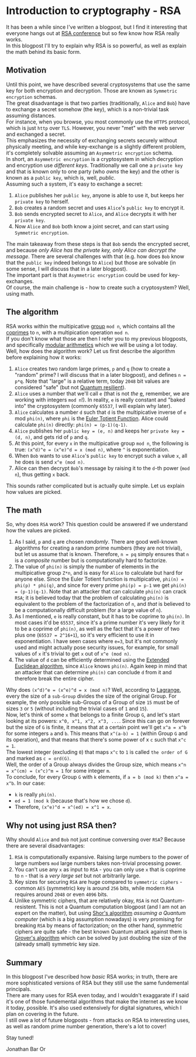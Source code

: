 # Introduction to cryptography - RSA

It has been a while since I've written a blogpost, but I find it interesting that everyone hangs out at [RSA conference](https://www.rsaconference.com/usa) but so few know how RSA really works.  
In this blogpost I'll try to explain why RSA is so powerful, as well as explain the math behind its basic form.  

## Motivation
Until this point, we have described several cryptosystems that use the same key for both encryption and decryption. Those are known as `Symmetric encryption` schemas.  
The great disadvantage is that two parties (traditionally, `Alice` and `Bob`) have to exchange a secret somehow (the key), which is a non-trivial task assuming distances.  
For instance, when you browse, you most commonly use the `HTTPS` protocol, which is just `http` over `TLS`. However, you never "met" with the web server and exchanged a secret.  
This emphasizes the necessity of exchanging secrets securely without physically meeting, and while key-exchange is a slightly different problem, it's completely solvable assuming an `Asymmetric encryption` schema.  
In short, an `Asymmetric encryption` is a cryptosystem in which decryption and encryption use *different keys*. Traditionally we call one a `private key` and that is known only to one party (who *owns* the key) and the other is known as a `public key`, which is, well, *public*.  
Assuming such a system, it's easy to exchange a secret:

1. `Alice` publishes her `public key`, anyone is able to use it, but keeps her `private key` to herself.
2. `Bob` creates a random secret and uses `Alice`'s `public key` to encrypt it.
3. `Bob` sends encrypted secret to `Alice`, and `Alice` decrypts it with her `private key`.
4. Now `Alice` and `Bob` both know a joint secret, and can start using `Symmetric encryption`.

The main takeaway from these steps is that `Bob` sends the encrypted secret, and because *only Alice has the private key, only Alice can decrypt the message*.
There are several challenges with that (e.g. how does `Bob` know that the `public key` indeed belongs to `Alice`) but those are solvable (in some sense, I will discuss that in a later blogpost).  
The important part is that `Asymmetric encryption` could be used for key-exchanges.  
Of course, the main challenge is - how to create such a cryptosystem? Well, using math.

## The algorithm
RSA works within the multipicative [group](https://en.wikipedia.org/wiki/Group_(mathematics)) `mod n`, which contains all the [coprimes](https://en.wikipedia.org/wiki/Coprime_integers) to `n`, with a multipication operation `mod n`.  
If you don't know what those are then I refer you to my previous blogposts, and specifically [modular arithmetics](https://github.com/yo-yo-yo-jbo/crypto_modular/) which we will be using a lot today.  
Well, how does the algorithm work? Let us first describe the algorithm before explaining how it works:

1. `Alice` creates two random large primes, `p` and `q` (how to create a "random" prime? I will discuss that in a later blogpost), and defines `n = p*q`. Note that "large" is a relative term, today `2048` bit values are considered "safe" (but not [Quantum resilient](https://en.wikipedia.org/wiki/Post-quantum_cryptography)).
2. `Alice` uses a number that we'll call `e` (that is not *the* [e](https://en.wikipedia.org/wiki/E_(mathematical_constant)), remember, we are working with integers `mod n`!). In reality, `e` is really constant and "baked into" the cryptosystem (commonly `65537`, I will explain why later).
3. `Alice` calculates a number `d` such that `d` is the multipicative inverse of `e` mod `phi(n)`, where `phi` is the [Euler Totient Function](https://en.wikipedia.org/wiki/Euler%27s_totient_function). Alice could calculate `phi(n)` directly: `phi(n) = (p-1)(q-1)`.
4. `Alice` publishes her `public key = (e, n)` and keeps her `private key = (d, n)`, and gets rid of `p` and `q`.
5. At this point, for every `x` in the multipicative group `mod n`, the following is true: `(x^d)^e = (x^e)^d = x (mod n)`, where `^` is exponentiation.
6. When `Bob` wants to use `Alice`'s `public key` to encrypt such a value `x`, all he does is send `x^e (mod n)`.
7. Alice can then decrypt `Bob`'s message by raising it to the `d`-th power (`mod n`), thus getting `x` back.

This sounds rather complicated but is actually quite simple. Let us explain how values are picked.

## The math
So, why does `RSA` work? This question could be answered if we understand how the values are picked.
1. As I said, `p` and `q` are chosen *randomly*. There are good well-known algorithms for creating a random prime numbers (they are not trivial), but let us assume that is known. Therefore, `n = pq` simply ensures that `n` is a *composite* number but is computationally hard to factorize.
2. The value of `phi(n)` is simply the number of elements in the multipicative group `Z*n`, and is easy for `Alice` to calculate but hard for anyone else. Since the Euler Totient function is multipicative, `phi(n) = phi(p) * phi(q)`, and since for every prime `phi(p) = p-1` we get `phi(n) = (p-1)(q-1)`. Note that an attacker that can calculate `phi(n)` can crack `RSA`; it is believed today that the problem of calculating `phi(n)` is equivalent to the problem of the factorization of `n`, and *that* is believed to be a computationally difficult problem (for a large value of `n`).
3. As I mentioned, `e` is really constant, but it has to be coprime to `phi(n)`. In most cases it'd be `65537`, since it's a prime number it's very likely for it to be a coprime of `phi(n)`, as well as the fact that it's a power of two plus one (`65537 = 2^16+1`), so it's very efficient to use it in exponentiation. I have seen cases where `e=3`, but it's not commonly used and might actually pose security issues, for example, for small values of `x` it's trivial to get `x` out of `x^e (mod n)`.
4. The value of `d` can be efficiently determined using the [Extended Euclidean algorithm](https://en.wikipedia.org/wiki/Euclidean_algorithm), since `Alice` knows `phi(n)`. Again keep in mind that an attacker that can determine `phi(n)` can conclude `d` from it and therefore break the entire cipher.

Why does `(x^d)^e = (x^e)^d = x (mod n)`?
Well, according to [Lagrange](https://en.wikipedia.org/wiki/Lagrange%27s_theorem_(group_theory)), every the size of a `sub-Group` divides the size of the original Group. For example, the only possible sub-Groups of a Group of size `15` must be of sizes `3` or `5` (without including the trivial cases of `1` and `15`).  
Now, let's think of some `x` that belongs to a finite Group `G`, and let's start looking at its powers: `x^0, x^1, x^2, x^3, ...`. Since this can go on forever but the size of `G` is finite, it means that at a certain point we'll get `x^a = x^b` for some integers `a` and `b`. This means that `x^(a-b) = 1` (within Group `G` and its operation), and that means that there's some power of x `c` such that `x^c = 1`.  
The lowest integer (excluding `0`) that maps `x^c` to `1` is called `the order of G` and marked as `c = ord(G)`.  
Well, the order of a Group always divides the Group size, which means `x^n = x^(cm) = (x^c)^m = 1` for some integer `m`.  
To conclude, for every Group `G` with `k` elements, if `a = b (mod k)` then `x^a = x^b`. In our case:
- `k` is really `phi(n)`.
- `ed = 1 (mod k` (because that's how we chose `d`).
- Therefore, `(x^e)^d = x^(ed) = x^1 = x`.

## Why not using just RSA then?
Why should `Alice` and `Bob` not just continue conversing over `RSA`? Because there are several disadvantages:
1. `RSA` is computationally expansive. Raising large numbers to the power of large numbers `mod` large numbers takes non-trivial processing power.
2. You can't use any `x` as input to `RSA` - you can only use `x` that is coprime to `n` - that is a *very large set* but not arbitrarily large.
3. Key sizes for securing `RSA` are huge compared to `symmetric ciphers` - common `AES` (symmetric) key is around `256` bits, while modern `RSA` requires around `2048` or even `4096` bits.
4. Unlike symmetric ciphers, that are relatively okay, `RSA` is not Quantum-resistent. This is not a Quantum computation blogpost (and I am not an expert on the matter), but using [Shor's algorithm](https://en.wikipedia.org/wiki/Shor%27s_algorithm) *assuming a Quantum computer* (which is a big assumption nowadays) is very promising for breaking `RSA` by means of factorization; on the other hand, symmetric ciphers are quite safe - the best known Quantum attack against them is [Grover's algorithm](https://en.wikipedia.org/wiki/Grover%27s_algorithm) which can be solved by just doubling the size of the (already small) symmetric key size.

## Summary
In this blogpost I've described how *basic* RSA works; in truth, there are more sophisticated versions of RSA but they still use the same fundemental principals.  
There are many uses for RSA even today, and I wouldn't exaggarate if I said it's one of those fundemental algorithms that make the internet as we know it today, possible. It's also used extensively for digital signatures, which I plan on covering in the future.  
I still owe a lot of future blogposts - from attacks on RSA to interesting uses, as well as random prime number generation, there's a lot to cover!

Stay tuned!

Jonathan Bar Or
